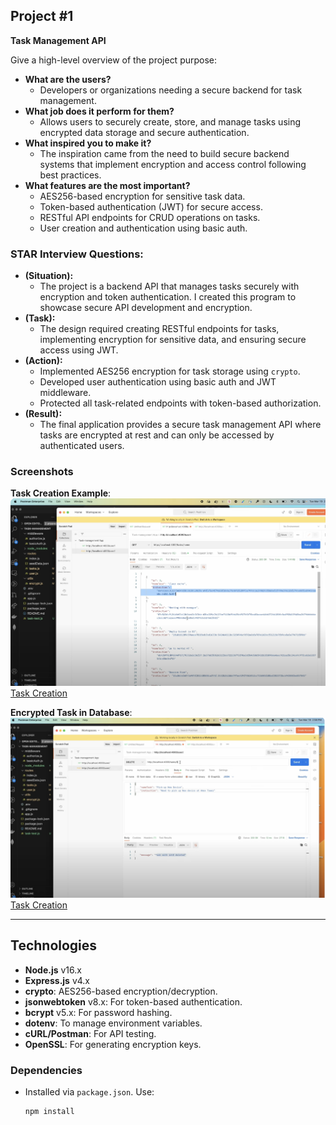 ## Project #1
**Task Management API**

Give a high-level overview of the project purpose:
- **What are the users?** 
  - Developers or organizations needing a secure backend for task management.
- **What job does it perform for them?** 
  - Allows users to securely create, store, and manage tasks using encrypted data storage and secure authentication.
- **What inspired you to make it?** 
  - The inspiration came from the need to build secure backend systems that implement encryption and access control following best practices.
- **What features are the most important?**
  - AES256-based encryption for sensitive task data.
  - Token-based authentication (JWT) for secure access.
  - RESTful API endpoints for CRUD operations on tasks.
  - User creation and authentication using basic auth.

### STAR Interview Questions:
- **(Situation):**
  - The project is a backend API that manages tasks securely with encryption and token authentication. I created this program to showcase secure API development and encryption.
- **(Task):**
  - The design required creating RESTful endpoints for tasks, implementing encryption for sensitive data, and ensuring secure access using JWT.
- **(Action):**
  - Implemented AES256 encryption for task storage using `crypto`.
  - Developed user authentication using basic auth and JWT middleware.
  - Protected all task-related endpoints with token-based authorization.
- **(Result):**
  - The final application provides a secure task management API where tasks are encrypted at rest and can only be accessed by authenticated users.

### Screenshots
**Task Creation Example**:
![Task Creation](./img/bk1.png)
[Task Creation](./img/bk2.png)


**Encrypted Task in Database**:
![Encrypted Task](./img/bk3.png)
[Task Creation](./img/bk4.png)

---

## Technologies
- **Node.js** v16.x
- **Express.js** v4.x
- **crypto**: AES256-based encryption/decryption.
- **jsonwebtoken** v8.x: For token-based authentication.
- **bcrypt** v5.x: For password hashing.
- **dotenv**: To manage environment variables.
- **cURL/Postman**: For API testing.
- **OpenSSL**: For generating encryption keys.

### Dependencies
- Installed via `package.json`. Use:
  ```bash
  npm install